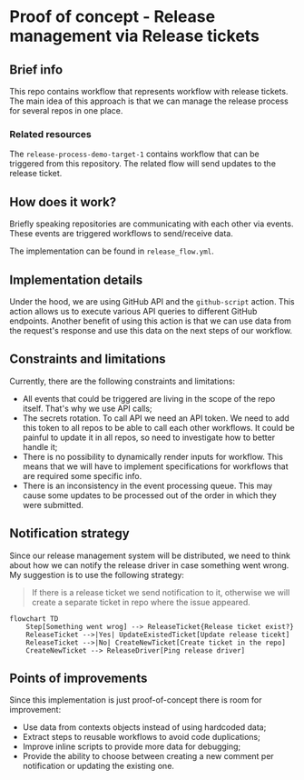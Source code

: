 # Proof of concept - Release management via Release tickets

## Brief info
This repo contains workflow that represents workflow with release tickets. The main idea of this approach is that we can manage the release process for several repos in one place.

### Related resources

The `release-process-demo-target-1` contains workflow that can be triggered from this repository. The related flow will send updates to the release ticket. 

## How does it work?
Briefly speaking repositories are communicating with each other via events. These events are triggered workflows to send/receive data.

The implementation can be found in `release_flow.yml`.

## Implementation details

Under the hood, we are using GitHub API and the `github-script` action. This action allows us to execute various API queries to different GitHub endpoints. Another benefit of using this action is that we can use data from the request's response and use this data on the next steps of our workflow.

## Constraints and limitations

Currently, there are the following constraints and limitations:

- All events that could be triggered are living in the scope of the repo itself. That's why we use API calls;
- The secrets rotation. To call API we need an API token. We need to add this token to all repos to be able to call each other workflows. It could be painful to update it in all repos, so need to investigate how to better handle it;
- There is no possibility to dynamically render inputs for workflow. This means that we will have to implement specifications for workflows that are required some specific info.
- There is an inconsistency in the event processing queue. This may cause some updates to be processed out of the order in which they were submitted.

## Notification strategy

Since our release management system will be distributed, we need to think about how we can notify the release driver in case something went wrong. My suggestion is to use the following strategy:

> If there is a release ticket we send notification to it, otherwise we will create a separate ticket in repo where the issue appeared.

```mermaid
flowchart TD
    Step[Something went wrog] --> ReleaseTicket{Release ticket exist?}
    ReleaseTicket -->|Yes| UpdateExistedTicket[Update release ticekt]
    ReleaseTicket -->|No| CreateNewTicket[Create ticket in the repo]
    CreateNewTicket --> ReleaseDriver[Ping release driver]

```

## Points of improvements

Since this implementation is just proof-of-concept there is room for improvement:
- Use data from contexts objects instead of using hardcoded data;
- Extract steps to reusable workflows to avoid code duplications;
- Improve inline scripts to provide more data for debugging;
- Provide the ability to choose between creating a new comment per notification or updating the existing one.
